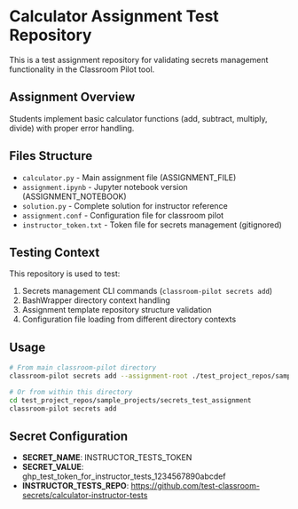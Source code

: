 # Calculator Assignment Test Repository

This is a test assignment repository for validating secrets management functionality in the Classroom Pilot tool.

## Assignment Overview
Students implement basic calculator functions (add, subtract, multiply, divide) with proper error handling.

## Files Structure
- `calculator.py` - Main assignment file (ASSIGNMENT_FILE)
- `assignment.ipynb` - Jupyter notebook version (ASSIGNMENT_NOTEBOOK)
- `solution.py` - Complete solution for instructor reference
- `assignment.conf` - Configuration file for classroom pilot
- `instructor_token.txt` - Token file for secrets management (gitignored)

## Testing Context
This repository is used to test:
1. Secrets management CLI commands (`classroom-pilot secrets add`)
2. BashWrapper directory context handling
3. Assignment template repository structure validation
4. Configuration file loading from different directory contexts

## Usage
```bash
# From main classroom-pilot directory
classroom-pilot secrets add --assignment-root ./test_project_repos/sample_projects/secrets_test_assignment

# Or from within this directory
cd test_project_repos/sample_projects/secrets_test_assignment
classroom-pilot secrets add
```

## Secret Configuration
- **SECRET_NAME**: INSTRUCTOR_TESTS_TOKEN
- **SECRET_VALUE**: ghp_test_token_for_instructor_tests_1234567890abcdef
- **INSTRUCTOR_TESTS_REPO**: https://github.com/test-classroom-secrets/calculator-instructor-tests